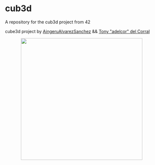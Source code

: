 # cub3d
A repository for the cub3d project from 42

cube3d project by [AingeruAlvarezSanchez](https://github.com/AingeruAlvarezSanchez) && [Tony "adelcor" del Corral](https://github.com/adelcor)

<div id="header" align="center">
  <img src="https://drive.google.com/uc?export=view&id=1ybaNYix9kx0voyoyFwyREJSiyISvf-hL" width="400"/>
</div>
